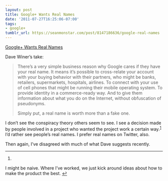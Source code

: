 ```yaml
---
layout: post
title: Google+ Wants Real Names
date: '2011-07-27T16:25:06-07:00'
tags:
- google+
tumblr_url: https://seanmonstar.com/post/8147186636/google-real-names
---
```

[Google+ Wants Real Names](http://scripting.com/stories/2011/07/25/whyGoogleCaresIfYouUseYour.html)  

Dave Winer’s take:

> There’s a very simple business reason why Google cares if they have your real name. It means it’s possible to cross-relate your account with your buying behavior with their partners, who might be banks, retailers, supermarkets, hospitals, airlines. To connect with your use of cell phones that might be running their mobile operating system. To provide identity in a commerce-ready way. And to give them information about what you do on the Internet, without obfuscation of pseudonyms.
> 
> Simply put, a real name is worth more than a fake one.

I don’t see the conspiracy theory others seem to see. I see a decision made by people involved in a project who wanted the project work a certain way.<sup id="fnref:1"><a href="#fn:1" class="footnote-ref" role="doc-noteref">1</a></sup> I’d rather see people’s real names. I prefer real names on Twitter, also.

Then again, I’ve disagreed with much of what Dave suggests recently.

* * *

1. 

I might be naive. Where I’ve worked, we just kick around ideas about how to make the product the best.&nbsp;[↩︎](#fnref:1)

